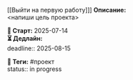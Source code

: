 [[Выйти на первую работу]]]
**Описание:**  
<напиши цель проекта>

**📅 Старт:** 2025-07-14  
**⏳ Дедлайн:**  
deadline:: 2025-08-15

**📌 Теги:** #проект  
status:: in progress